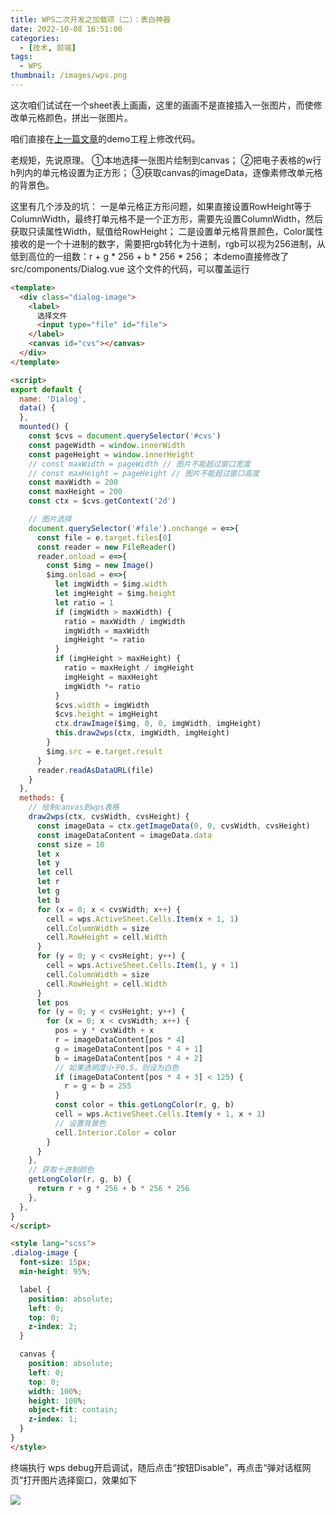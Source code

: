 ```yaml
---
title: WPS二次开发之加载项（二）：表白神器
date: 2022-10-08 16:51:00
categories:
  - [技术, 前端]
tags:
  - WPS
thumbnail: /images/wps.png
---
```


这次咱们试试在一个sheet表上画画，这里的画画不是直接插入一张图片，而使修改单元格颜色，拼出一张图片。

咱们直接在[上一篇文章](https://my.oschina.net/codingDog/blog/5581257)的demo工程上修改代码。

老规矩，先说原理。
①本地选择一张图片绘制到canvas；
②把电子表格的w行h列内的单元格设置为正方形；
③获取canvas的imageData，逐像素修改单元格的背景色。
<!-- more -->
这里有几个涉及的坑：
一是单元格正方形问题，如果直接设置RowHeight等于ColumnWidth，最终打单元格不是一个正方形，需要先设置ColumnWidth，然后获取只读属性Width，赋值给RowHeight；
二是设置单元格背景颜色，Color属性接收的是一个十进制的数字，需要把rgb转化为十进制，rgb可以视为256进制，从低到高位的一组数：r + g * 256 + b * 256 * 256；
本demo直接修改了src/components/Dialog.vue 这个文件的代码，可以覆盖运行

```html
<template>
  <div class="dialog-image">
    <label>
      选择文件
      <input type="file" id="file">
    </label>
    <canvas id="cvs"></canvas>
  </div>
</template>

<script>
export default {
  name: 'Dialog',
  data() {
  },
  mounted() {
    const $cvs = document.querySelector('#cvs')
    const pageWidth = window.innerWidth
    const pageHeight = window.innerHeight
    // const maxWidth = pageWidth // 图片不能超过窗口宽度
    // const maxHeight = pageHeight // 图片不能超过窗口高度
    const maxWidth = 200
    const maxHeight = 200
    const ctx = $cvs.getContext('2d')

    // 图片选择
    document.querySelector('#file').onchange = e=>{
      const file = e.target.files[0]
      const reader = new FileReader()
      reader.onload = e=>{
        const $img = new Image()
        $img.onload = e=>{
          let imgWidth = $img.width
          let imgHeight = $img.height
          let ratio = 1
          if (imgWidth > maxWidth) {
            ratio = maxWidth / imgWidth
            imgWidth = maxWidth
            imgHeight *= ratio
          }
          if (imgHeight > maxHeight) {
            ratio = maxHeight / imgHeight
            imgHeight = maxHeight
            imgWidth *= ratio
          }
          $cvs.width = imgWidth
          $cvs.height = imgHeight
          ctx.drawImage($img, 0, 0, imgWidth, imgHeight)
          this.draw2wps(ctx, imgWidth, imgHeight)
        }
        $img.src = e.target.result
      }
      reader.readAsDataURL(file)
    }
  },
  methods: {
    // 绘制canvas到wps表格
    draw2wps(ctx, cvsWidth, cvsHeight) {
      const imageData = ctx.getImageData(0, 0, cvsWidth, cvsHeight)
      const imageDataContent = imageData.data
      const size = 10
      let x
      let y
      let cell
      let r
      let g
      let b
      for (x = 0; x < cvsWidth; x++) {
        cell = wps.ActiveSheet.Cells.Item(x + 1, 1)
        cell.ColumnWidth = size
        cell.RowHeight = cell.Width
      }
      for (y = 0; y < cvsHeight; y++) {
        cell = wps.ActiveSheet.Cells.Item(1, y + 1)
        cell.ColumnWidth = size
        cell.RowHeight = cell.Width
      }
      let pos
      for (y = 0; y < cvsHeight; y++) {
        for (x = 0; x < cvsWidth; x++) {
          pos = y * cvsWidth + x
          r = imageDataContent[pos * 4]
          g = imageDataContent[pos * 4 + 1]
          b = imageDataContent[pos * 4 + 2]
          // 如果透明度小于0.5，则设为白色
          if (imageDataContent[pos * 4 + 3] < 125) {
            r = g = b = 255
          }
          const color = this.getLongColor(r, g, b)
          cell = wps.ActiveSheet.Cells.Item(y + 1, x + 1)
          // 设置背景色
          cell.Interior.Color = color
        }
      }
    },
    // 获取十进制颜色
    getLongColor(r, g, b) {
      return r + g * 256 + b * 256 * 256
    },
  },
}
</script>

<style lang="scss">
.dialog-image {
  font-size: 15px;
  min-height: 95%;

  label {
    position: absolute;
    left: 0;
    top: 0;
    z-index: 2;
  }

  canvas {
    position: absolute;
    left: 0;
    top: 0;
    width: 100%;
    height: 100%;
    object-fit: contain;
    z-index: 1;
  }
}
</style>

```

终端执行 wps debug开启调试，随后点击“按钮Disable”，再点击“弹对话框网页”打开图片选择窗口，效果如下

![](/images/wps.png)